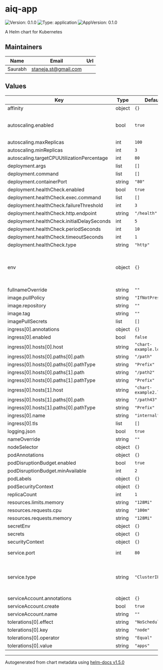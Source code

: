 # aiq-app

![Version: 0.1.0](https://img.shields.io/badge/Version-0.1.0-informational?style=flat-square) ![Type: application](https://img.shields.io/badge/Type-application-informational?style=flat-square) ![AppVersion: 0.1.0](https://img.shields.io/badge/AppVersion-0.1.0-informational?style=flat-square)

A Helm chart for Kubernetes

## Maintainers

| Name | Email | Url |
| ---- | ------ | --- |
| Saurabh | staneja.st@gmail.com |  |

## Values

| Key | Type | Default | Description |
|-----|------|---------|-------------|
| affinity | object | `{}` |  |
| autoscaling.enabled | bool | `true` | enable or disable autoscaling HPA |
| autoscaling.maxReplicas | int | `100` |  |
| autoscaling.minReplicas | int | `3` |  |
| autoscaling.targetCPUUtilizationPercentage | int | `80` |  |
| deployment.args | list | `[]` |  |
| deployment.command | list | `[]` |  |
| deployment.containerPort | string | `"80"` |  |
| deployment.healthCheck.enabled | bool | `true` |  |
| deployment.healthCheck.exec.command | list | `[]` |  |
| deployment.healthCheck.failureThreshold | int | `3` |  |
| deployment.healthCheck.http.endpoint | string | `"/health"` |  |
| deployment.healthCheck.initialDelaySeconds | int | `5` |  |
| deployment.healthCheck.periodSeconds | int | `10` |  |
| deployment.healthCheck.timeoutSeconds | int | `1` |  |
| deployment.healthCheck.type | string | `"http"` |  |
| env | object | `{}` | `key: value` type environment variable to pass with k8s pods |
| fullnameOverride | string | `""` |  |
| image.pullPolicy | string | `"IfNotPresent"` |  |
| image.repository | string | `""` |  |
| image.tag | string | `""` |  |
| imagePullSecrets | list | `[]` |  |
| ingress[0].annotations | object | `{}` |  |
| ingress[0].enabled | bool | `false` |  |
| ingress[0].hosts[0].host | string | `"chart-example.local"` |  |
| ingress[0].hosts[0].paths[0].path | string | `"/path"` |  |
| ingress[0].hosts[0].paths[0].pathType | string | `"Prefix"` |  |
| ingress[0].hosts[0].paths[1].path | string | `"/path2"` |  |
| ingress[0].hosts[0].paths[1].pathType | string | `"Prefix"` |  |
| ingress[0].hosts[1].host | string | `"chart-example2.local"` |  |
| ingress[0].hosts[1].paths[0].path | string | `"/path43"` |  |
| ingress[0].hosts[1].paths[0].pathType | string | `"Prefix"` |  |
| ingress[0].name | string | `"internal"` |  |
| ingress[0].tls | list | `[]` |  |
| logging.json | bool | `true` |  |
| nameOverride | string | `""` |  |
| nodeSelector | object | `{}` |  |
| podAnnotations | object | `{}` |  |
| podDisruptionBudget.enabled | bool | `true` |  |
| podDisruptionBudget.minAvailable | int | `2` |  |
| podLabels | object | `{}` |  |
| podSecurityContext | object | `{}` |  |
| replicaCount | int | `1` |  |
| resources.limits.memory | string | `"128Mi"` |  |
| resources.requests.cpu | string | `"100m"` |  |
| resources.requests.memory | string | `"128Mi"` |  |
| secretEnv | object | `{}` |  |
| secrets | object | `{}` | K8s secrets |
| securityContext | object | `{}` |  |
| service.port | int | `80` | k8s service port |
| service.type | string | `"ClusterIP"` | type of K8s service. Valid values are `ClusterIP, LoadBalancer, NodePort` |
| serviceAccount.annotations | object | `{}` |  |
| serviceAccount.create | bool | `true` |  |
| serviceAccount.name | string | `""` |  |
| tolerations[0].effect | string | `"NoSchedule"` |  |
| tolerations[0].key | string | `"node"` |  |
| tolerations[0].operator | string | `"Equal"` |  |
| tolerations[0].value | string | `"apps"` |  |

----------------------------------------------
Autogenerated from chart metadata using [helm-docs v1.5.0](https://github.com/norwoodj/helm-docs/releases/v1.5.0)
